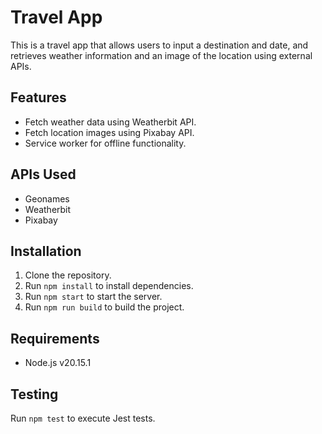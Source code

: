 # Travel App

This is a travel app that allows users to input a destination and date, and retrieves weather information and an image of the location using external APIs.

## Features
- Fetch weather data using Weatherbit API.
- Fetch location images using Pixabay API.
- Service worker for offline functionality.

## APIs Used
- Geonames
- Weatherbit
- Pixabay

## Installation
1. Clone the repository.
2. Run `npm install` to install dependencies.
3. Run `npm start` to start the server.
4. Run `npm run build` to build the project.

## Requirements
- Node.js v20.15.1

## Testing
Run `npm test` to execute Jest tests.